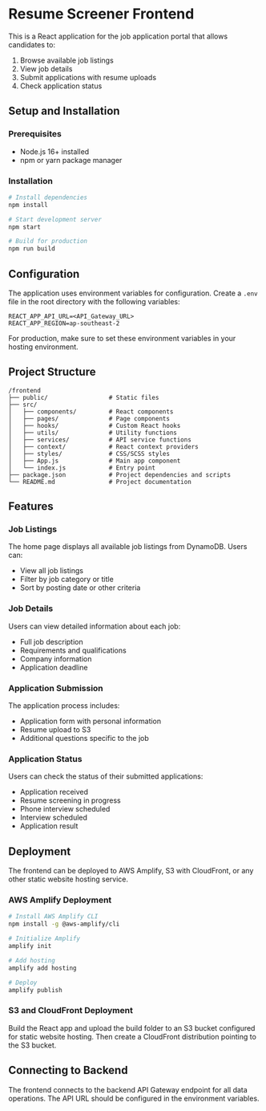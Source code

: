 # Resume Screener Frontend

This is a React application for the job application portal that allows candidates to:

1. Browse available job listings
2. View job details
3. Submit applications with resume uploads
4. Check application status

## Setup and Installation

### Prerequisites

- Node.js 16+ installed
- npm or yarn package manager

### Installation

```bash
# Install dependencies
npm install

# Start development server
npm start

# Build for production
npm run build
```

## Configuration

The application uses environment variables for configuration. Create a `.env` file in the root directory with the following variables:

```
REACT_APP_API_URL=<API_Gateway_URL>
REACT_APP_REGION=ap-southeast-2
```

For production, make sure to set these environment variables in your hosting environment.

## Project Structure

```
/frontend
├── public/                 # Static files
├── src/
│   ├── components/         # React components
│   ├── pages/              # Page components
│   ├── hooks/              # Custom React hooks
│   ├── utils/              # Utility functions
│   ├── services/           # API service functions
│   ├── context/            # React context providers
│   ├── styles/             # CSS/SCSS styles
│   ├── App.js              # Main app component
│   └── index.js            # Entry point
├── package.json            # Project dependencies and scripts
└── README.md               # Project documentation
```

## Features

### Job Listings

The home page displays all available job listings from DynamoDB. Users can:

- View all job listings
- Filter by job category or title
- Sort by posting date or other criteria

### Job Details

Users can view detailed information about each job:

- Full job description
- Requirements and qualifications
- Company information
- Application deadline

### Application Submission

The application process includes:

- Application form with personal information
- Resume upload to S3
- Additional questions specific to the job

### Application Status

Users can check the status of their submitted applications:

- Application received
- Resume screening in progress
- Phone interview scheduled
- Interview scheduled
- Application result

## Deployment

The frontend can be deployed to AWS Amplify, S3 with CloudFront, or any other static website hosting service.

### AWS Amplify Deployment

```bash
# Install AWS Amplify CLI
npm install -g @aws-amplify/cli

# Initialize Amplify
amplify init

# Add hosting
amplify add hosting

# Deploy
amplify publish
```

### S3 and CloudFront Deployment

Build the React app and upload the build folder to an S3 bucket configured for static website hosting. Then create a CloudFront distribution pointing to the S3 bucket.

## Connecting to Backend

The frontend connects to the backend API Gateway endpoint for all data operations. The API URL should be configured in the environment variables.
